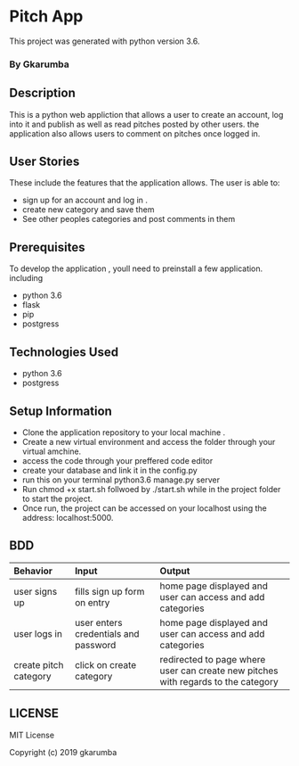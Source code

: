 # Pitch App

This project was generated with python version 3.6.

### By Gkarumba

##  Description
This is a python web appliction that allows a user to create an account, log into it and publish as well as read pitches posted by other users. the application also allows users to comment on pitches once logged in.


## User Stories
These include the features that the application allows.
The user is able to:
* sign up for an account and log in .
* create new category and save them
* See other peoples categories and post comments in them


## Prerequisites
To develop the application , youll need to preinstall a few application. including
* python 3.6
* flask
* pip
* postgress

## Technologies Used
* python 3.6 
* postgress

## Setup Information
* Clone the application repository to your local machine .
* Create a new virtual environment and access the folder through your virtual amchine.
* access the code through your preffered code editor
* create your database and link it in the config.py
* run this on your terminal python3.6 manage.py server
* Run chmod +x start.sh follwoed by ./start.sh while in the project folder to start the project.
* Once run, the project can be accessed on your localhost using the address: localhost:5000.

## BDD
|Behavior |Input |Output |
|:------------| :---------|:--------|
| user signs up | fills sign up form on entry | home page displayed and user can access and add categories|
|user logs in |user enters credentials and password|home page displayed and user can access and add categories|
|create pitch category |click on create category |redirected to page where user can create new pitches with regards to the category|


## LICENSE
MIT License

Copyright (c) 2019 gkarumba